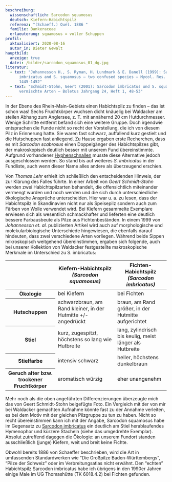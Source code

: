 ```yaml
---
beschreibung:
  wissenschaftlich: Sarcodon squamosus
  deutsch: Kiefern-Habichtspilz
  referenz: "(Schaeff.) Quél. 1886 "
  familie: Bankeraceae
  erlaeuterung: squamosus = voller Schuppen
profil:
  aktualisiert: 2020-08-16
  autor_in: Dieter Gewalt
hauptbild:
  anzeige: true
  datei: /bilder/sarcodon_squamosus_01_dg.jpg
literatur:
  - text: "Johannesson H., S. Ryman, H. Lundmark & E. Danell (1999): Sarcodon
      imbricatus and S. squamosus – two confused species – Mycol. Res. 103,
      1445-1452"
  - text: "Schmidt-Stohn, Geert (2001): Sarcodon imbricatus und S. squamosus – zwei
      vermischte Arten – Boletus Jahrgang 24, Heft 1, 48-53"
---
```

In der Ebene des Rhein-Main-Gebiets einen Habichtspilz zu finden – das ist schon was! Sechs Fruchtkörper wuchsen dicht knäuelig bei Waldacker am steilen Abhang zum Anglersee, z. T. mit annähernd 20 cm Hutdurchmesser. Wenige Schritte entfernt befand sich eine weitere Gruppe. Doch irgendwie entsprachen die Funde nicht so recht der Vorstellung, die ich von diesem Pilz in Erinnerung hatte. Sie waren fast schwarz, auffallend kurz gestielt und die Hutschuppen fast anliegend. Zu Hause ergaben erste Recherchen, dass es mit *Sarcodon scabrosus* einen Doppelgänger des Habichtspilzes gibt, der makroskopisch deutlich besser mit unserem Fund übereinstimmte. Aufgrund vorhandener [Hyphenschnallen](Hyphen "Glossar") musste diese Alternative jedoch ausgeschlossen werden. So stand bis auf weiteres *S. imbricatus* in der Fundliste, auch wenn dieser Name alles andere als überzeugend erschien.

Von *Thomas Lehr* erhielt ich schließlich den entscheidenden Hinweis, der zur Klärung des Falles führte. In einer Arbeit von *Geert Schmidt-Stohn* werden zwei Habichtspilzarten behandelt, die offensichtlich miteinander vermengt wurden und noch werden und die sich durch unterschiedliche ökologische Ansprüche unterscheiden. Hier war u. a. zu lesen, dass der Habichtspilz in Skandinavien nicht nur als Speisepilz sondern auch zum Färben von Wolle verwendet wird. Bei Kiefern gesammelte Exemplare erwiesen sich als wesentlich schmackhafter und lieferten eine deutlich bessere Farbausbeute als Pilze aus Fichtenbeständen. In einem 1999 von *Johannesson et. al.* publizierten Artikel wird auch auf morphologische und molekularbiologische Unterschiede hingewiesen, die ebenfalls darauf hindeuten, dass zwei verschiedene Arten vorliegen. Während beide Sippen mikroskopisch weitgehend übereinstimmen, ergaben sich folgende, auch bei unserer Kollektion von Waldacker festgestellte makroskopische Merkmale im Unterschied zu S. imbricatus:

<div class="table-responsive">
  <table class="table">
    <thead>
      <tr>
        <th> </th> 
        <th>Kiefern-Habichtspilz<br /><i>(Sarcodon squamosus)</i></th>
        <th>Fichten-Habichtspilz<br /><i>(Sarcodon imbricatus)</i></th>
      </tr>
    </thead>
    <tbody>
      <tr>
        <th>Ökologie </th>
        <td>bei Kiefern</td>
        <td>bei Fichten</td>
      </tr>
      <tr>
        <th>Hutschuppen</th>
        <td>schwarzbraun, am Rand kleiner, in der Hutmitte +/- angedrückt</td>
        <td>braun, am Rand größer, in der Hutmitte aufgerichtet</td>
      </tr> 
      <tr>
        <th>Stiel</th>
        <td>kurz, zugespitzt, höchstens so lang wie Hutbreite</td>
        <td>lang, zylindrisch bis keulig, meist länger als Hutbreite</td>
      </tr>
      <tr>
        <th>Stielfarbe</th>
        <td>intensiv schwarz</td>
        <td>heller, höchstens dunkelbraun</td>
      </tr>
      <tr>
        <th>Geruch alter bzw. trockener Fruchtkörper</th>
        <td>aromatisch würzig</td>
        <td>eher unangenehm</td>
      </tr>
    </tbody>
  </table>
</div>

Mehr noch als die oben angeführten Differenzierungen überzeugte mich das von Geert Schmidt-Stohn beigefügte Foto. Ein Vergleich mit der von mir bei Waldacker gemachten Aufnahme könnte fast zu der Annahme verleiten, es bei dem Motiv mit der gleichen Pilzgruppe zu tun zu haben. Nicht so recht übereinstimmen kann ich mit der Angabe, Sarcodon squamosus habe im Gegensatz zu [Sarcodon imbricatus](/pilze/sarcodon-imbricatus-fichten-habichtspilz) ein deutlich am Stiel herablaufendes Hymenophor und kürzere Stacheln (siehe das umgedrehte Exemplar). Absolut zutreffend dagegen die Ökologie: an unserem Fundort standen ausschließlich (junge) Kiefern, weit und breit keine Fichte.

Obwohl bereits 1886 von Schaeffer beschrieben, wird die Art in umfassenden Standardwerken wie “Die Großpilze Baden-Württembergs”, “Pilze der Schweiz” oder im Verbreitungsatlas nicht erwähnt. Den “echten” Habichtspilz Sarcodon imbricatus habe ich übrigens in den 1990er Jahren einige Male im UG Thomashütte (TK 6018.4.2) bei Fichten gefunden.